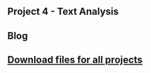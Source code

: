 ## Project 4 - Text Analysis

## Blog

## [Download files for all projects](https://1drv.ms/f/s!AuPYlNGhb7JXhKM_3OeNnD7KdTq4Zw)
